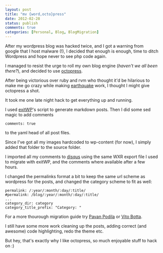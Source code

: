 ```yaml
---
layout: post
title: "mv {word,octo}press"
date: 2012-02-28
status: publish
comments: true
categories: [Personal, Blog, BlogMigration]
---
```


After my wordpress blog was hacked twice, and I got a warning from google that I host malware (!), I decided that enough is enough, time to ditch Wordpress and hope never to see php code again.

I managed to resist the urge to roll my own blog engine (*haven't we all been there?*), and decided to use [octopress](http://octopress.org).

After being victorious over ruby and rvm who thought it'd be hilarious to make me go crazy while making [earthquake](https://github.com/jugyo/earthquake) work, I thought I might give octopress a shot.

It took me one late night hack to get everything up and running.

I used [exitWP](https://github.com/thomasf/exitwp)'s script to generate markdown posts.
Then I did some sed magic to add comments

```
comments: true
``` 

to the yaml head of all post files.

Since I've got all my images hardcoded to wp-content (for now), I simply added that folder to the source folder.

I imported all my comments to [disqus](http://disqus.com) using the same WXR export file I used to migrate with exitWP, and the comments where available after a few hours.

I changed the permalinks format a bit to keep the same url scheme as wordpress for the posts, and changed the category scheme to fit as well:

```
permalink: /:year/:month/:day/:title/
#permalink: /blog/:year/:month/:day/:title/
...
category_dir: category
category_title_prefix: "Category: "
```

For a more thourough migration guide try [Pavan Podila](http://blog.pixelingene.com/2011/09/switching-to-the-octopress-blogging-engine/) or [Vito Botta](http://vitobotta.com/how-to-migrate-from-wordpress-to-jekyll/).

I still have some more work cleaning up the posts, adding correct (and awesome) code highlighting, redo the theme etc.

But hey, that's exactly why I like octopress, so much enjoyable stuff to hack on :)
